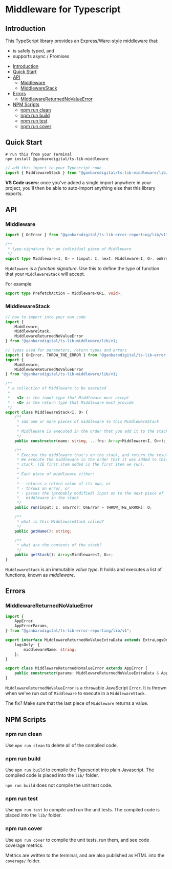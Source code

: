 # Middleware for Typescript

## Introduction

This TypeScript library provides an Express/Ware-style middleware that:

* is safely typed, and
* supports async / Promises

- [Introduction](#introduction)
- [Quick Start](#quick-start)
- [API](#api)
  - [Middleware](#middleware)
  - [MiddlewareStack](#middlewarestack)
- [Errors](#errors)
  - [MiddlewareReturnedNoValueError](#middlewarereturnednovalueerror)
- [NPM Scripts](#npm-scripts)
  - [npm run clean](#npm-run-clean)
  - [npm run build](#npm-run-build)
  - [npm run test](#npm-run-test)
  - [npm run cover](#npm-run-cover)

## Quick Start

```
# run this from your Terminal
npm install @ganbarodigital/ts-lib-middleware
```

```typescript
// add this import to your Typescript code
import { MiddlewareStack } from "@ganbarodigital/ts-lib-middleware/lib/v1"
```

__VS Code users:__ once you've added a single import anywhere in your project, you'll then be able to auto-import anything else that this library exports.

## API

### Middleware

```typescript
import { OnError } from "@ganbarodigital/ts-lib-error-reporting/lib/v1";

/**
 * type-signature for an individual piece of Middleware
 */
export type Middleware<I, O> = (input: I, next: Middleware<I, O>, onError: OnError) => O;
```

`Middleware` is a _function signature_. Use this to define the type of function that your `MiddlewareStack` will accept.

For example:

```typescript
export type PrefetchAction = Middleware<URL, void>;
```

### MiddlewareStack

```typescript
// how to import into your own code
import {
    Middleware,
    MiddlewareStack,
    MiddlewareReturnedNoValueError
} from "@ganbarodigital/ts-lib-middleware/lib/v1;

// types used for parameters, return types and errors
import { OnError, THROW_THE_ERROR } from "@ganbarodigital/ts-lib-error-reporting/lib/v1";
import {
    Middleware,
    MiddlewareReturnedNoValueError
} from "@ganbarodigital/ts-lib-middleware/lib/v1;

/**
 * a collection of Middleware to be executed
 *
 * - <I> is the input type that Middleware must accept
 * - <O> is the return type that Middleware must provide
 */
export class MiddlewareStack<I, O> {
    /**
     * add one or more pieces of middleware to this MiddlewareStack
     *
     * Middleware is executed in the order that you add it to the stack
     */
    public constructor(name: string, ...fns: Array<Middleware<I, O>>);

    /**
     * Execute the middleware that's on the stack, and return the result.
     * We execute the middleware in the order that it was added to this
     * stack. (IE first item added is the first item we run).
     *
     * Each piece of middleware either:
     *
     * - returns a return value of its own, or
     * - throws an error, or
     * - passes the (probably modified) input on to the next piece of
     *   middleware in the stack
     */
    public run(input: I, onError: OnError = THROW_THE_ERROR): O;

    /**
     * what is this MiddlewareStack called?
     */
    public getName(): string;

    /**
     * what are the contents of the stack?
     */
    public getStack(): Array<Middleware<I, O>>;
}
```

`MiddlewareStack` is an immutable _value type_. It holds and executes a list of functions, known as _middleware_.

## Errors

### MiddlewareReturnedNoValueError

```typescript
import {
    AppError,
    AppErrorParams,
} from "@ganbarodigital/ts-lib-error-reporting/lib/v1";

export interface MiddlewareReturnedNoValueExtraData extends ExtraLogsOnlyData {
    logsOnly: {
        middlewareName: string;
    };
}

export class MiddlewareReturnedNoValueError extends AppError {
    public constructor(params: MiddlewareReturnedNoValueExtraData & AppErrorParams);
}
```

`MiddlewareReturnedNoValueError` is a `throw`able JavaScript `Error`. It is thrown when we've run out of `Middleware` to execute in a `MiddlewareStack`.

The fix? Make sure that the last piece of `Middleware` returns a value.

## NPM Scripts

### npm run clean

Use `npm run clean` to delete all of the compiled code.

### npm run build

Use `npm run build` to compile the Typescript into plain Javascript. The compiled code is placed into the `lib/` folder.

`npm run build` does not compile the unit test code.

### npm run test

Use `npm run test` to compile and run the unit tests. The compiled code is placed into the `lib/` folder.

### npm run cover

Use `npm run cover` to compile the unit tests, run them, and see code coverage metrics.

Metrics are written to the terminal, and are also published as HTML into the `coverage/` folder.